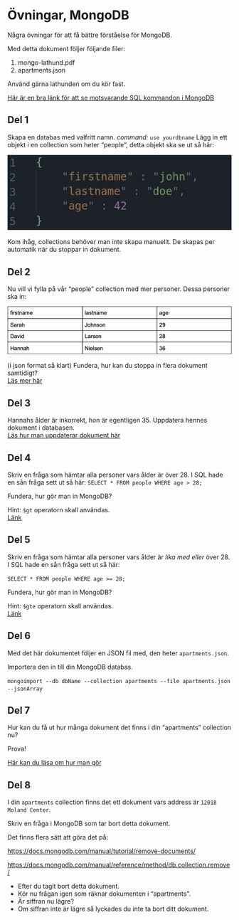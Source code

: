 # Övningar, MongoDB

Några övningar för att få bättre förståelse för MongoDB.

Med detta dokument följer följande filer:

1. mongo-lathund.pdf
2. apartments.json

Använd gärna lathunden om du kör fast.

[Här är en bra länk för att se motsvarande SQL kommandon i MongoDB](https://docs.mongodb.com/manual/reference/sql-comparison/#examples)

## Del 1

Skapa en databas med valfritt namn. *command:* `use yourdbname` Lägg in ett objekt i en collection som heter “people”,
detta objekt ska se ut så här:

![image](img/1.png)

Kom ihåg, collections behöver man inte skapa manuellt. De skapas per automatik när du stoppar in dokument.

## Del 2

Nu vill vi fylla på vår “people” collection med mer personer. Dessa personer ska in:

![](img/2.png)

(i json format så klart)
Fundera, hur kan du stoppa in flera dokument samtidigt?  
[Läs mer här](​https://docs.mongodb.com/manual/tutorial/query-documents/)

## Del 3

Hannahs ålder är inkorrekt, hon är egentligen 35. Uppdatera hennes dokument i databasen.  
[Läs hur man uppdaterar dokument här](https://docs.mongodb.com/manual/tutorial/update-documents/)

## Del 4

Skriv en fråga som hämtar alla personer vars ålder är över 28. I SQL hade en sån fråga sett ut så här:
`SELECT * FROM people WHERE age > 28;`

Fundera, hur gör man in MongoDB?

Hint: `$gt` operatorn skall användas.  
[Länk](https://docs.mongodb.com/manual/reference/operator/query/gt/)

## Del 5

Skriv en fråga som hämtar alla personer vars ålder är *lika med eller* över 28. I SQL hade en sån fråga sett ut så här:

`SELECT * FROM people WHERE age >= 28;`

Fundera, hur gör man in MongoDB?

Hint: `$gte` operatorn skall användas.  
[Länk](https://docs.mongodb.com/manual/reference/operator/query/gte/)

## Del 6

Med det här dokumentet följer en JSON fil med, den heter `apartments.json`.

Importera den in till din MongoDB databas.

`mongoimport --db dbName --collection apartments --file apartments.json --jsonArray`

## Del 7

Hur kan du få ut hur många dokument det finns i din “apartments” collection nu?

Prova!

[Här kan du läsa om hur man gör](https://docs.mongodb.com/manual/reference/method/db.collection.countDocuments/)

## Del 8

I din `apartments` collection finns det ett dokument vars address är `12018 Moland Center`. 

Skriv en fråga i MongoDB som tar bort detta dokument. 

Det finns flera sätt att göra det på:

https://docs.mongodb.com/manual/tutorial/remove-documents/

https://docs.mongodb.com/manual/reference/method/db.collection.remove/

- Efter du tagit bort detta dokument. 
- Kör nu frågan igen som räknar dokumenten i “apartments”. 
- Är siffran nu lägre? 
- Om siffran inte är lägre så lyckades du inte ta bort ditt dokument.
